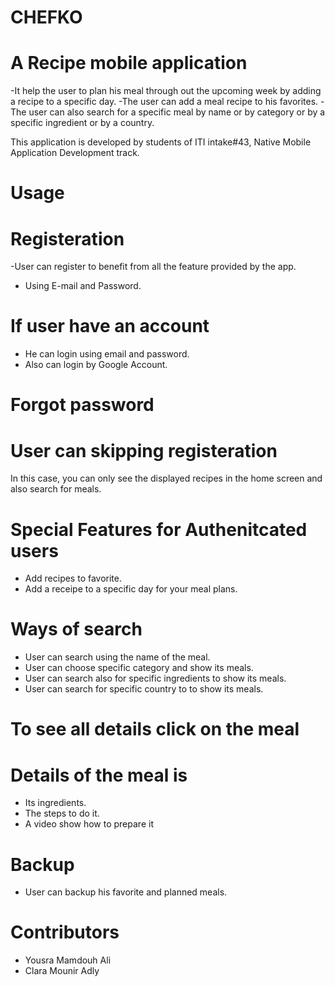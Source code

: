 # CHEFKO
# A Recipe mobile application


-It help the user to plan his meal through out the upcoming week by adding a recipe to a specific day.
-The user can add a meal recipe to his favorites.
-The user can also search for a specific meal by name or by category or by a specific ingredient or by a country.

This application is developed by students of ITI intake#43, Native Mobile Application Development track.
# Usage
# Registeration
-User can register to benefit from all the feature provided by the app.
- Using E-mail and Password.
# If user have an account 
- He can login using email and password.
- Also can login by Google Account.
# Forgot password

# User can skipping registeration
In this case, you can only see the displayed recipes in the home screen and also search for meals.
# Special Features for Authenitcated users
- Add recipes to favorite.
- Add a receipe to a specific day for your meal plans.
# Ways of search
- User can search using the name of the meal.
- User can choose specific category and show its meals.
- User can search also for specific ingredients to show its meals.
- User can search for specific country to to show its meals.
# To see all details click on the meal
# Details of the meal is
- Its ingredients.
- The steps to do it.
- A video show how to prepare it
# Backup
- User can backup his favorite and planned meals.
 
 # Contributors
 - Yousra Mamdouh Ali
 - Clara Mounir Adly


